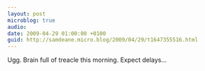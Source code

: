 ```yaml
---
layout: post
microblog: true
audio: 
date: 2009-04-29 01:00:00 +0100
guid: http://samdeane.micro.blog/2009/04/29/t1647355516.html
---
```

Ugg. Brain full of treacle this morning. Expect delays...
